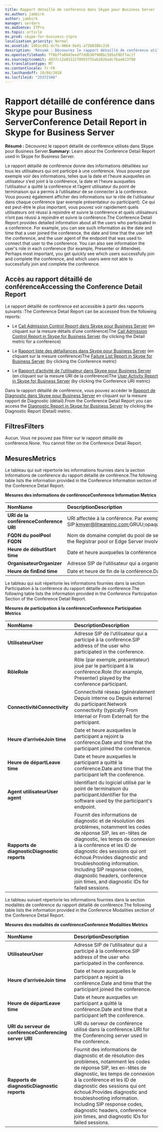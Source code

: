 ```yaml
---
title: Rapport détaillé de conférence dans Skype pour Business Server
ms.author: jambirk
author: jambirk
manager: serdars
ms.audience: ITPro
ms.topic: article
ms.prod: skype-for-business-itpro
localization_priority: Normal
ms.assetid: 1d61cd81-dcfe-40b4-9a41-a73b038bc216
description: 'Résumé : Découvrez le rapport détaillé de conférence utilisés dans Skype pour Business Server.'
ms.openlocfilehash: ff8b7fa0643eedf7ddb38f908bc585af8bf7ac1f
ms.sourcegitcommit: dd37c12a0312270955755ab2826adcfbae813790
ms.translationtype: MT
ms.contentlocale: fr-FR
ms.lasthandoff: 10/04/2018
ms.locfileid: "25372346"
---
```

# <a name="conference-detail-report-in-skype-for-business-server"></a><span data-ttu-id="d149c-103">Rapport détaillé de conférence dans Skype pour Business Server</span><span class="sxs-lookup"><span data-stu-id="d149c-103">Conference Detail Report in Skype for Business Server</span></span>

<span data-ttu-id="d149c-104">**Résumé :** Découvrez le rapport détaillé de conférence utilisés dans Skype pour Business Server.</span><span class="sxs-lookup"><span data-stu-id="d149c-104">**Summary:** Learn about the Conference Detail Report used in Skype for Business Server.</span></span>

<span data-ttu-id="d149c-p101">Le rapport détaillé de conférence donne des informations détaillées sur tous les utilisateurs qui ont participé à une conférence. Vous pouvez par exemple voir des informations, telles que la date et l’heure auxquelles un utilisateur s’est joint à la conférence, la date et l’heure auxquelles l’utilisateur a quitté la conférence et l’agent utilisateur du point de terminaison qui a permis à l’utilisateur de se connecter à la conférence. Vous pouvez également afficher des informations sur le rôle de l’utilisateur dans chaque conférence (par exemple présentateur ou participant). Ce qui est peut-être le plus important, vous pouvez voir rapidement quels utilisateurs ont réussi à rejoindre et suivre la conférence et quels utilisateurs n’ont pas réussi à rejoindre et suivre la conférence.</span><span class="sxs-lookup"><span data-stu-id="d149c-p101">The Conference Detail Report provides detailed information about all the users who participated in a conference. For example, you can see such information as the date and time that a user joined the conference, the date and time that the user left the conference, and the user agent of the endpoint that was used to connect that user to the conference. You can also see information the user's role in each conference (for example, Presenter or Attendee). Perhaps most important, you get quickly see which users successfully join and complete the conference, and which users were not able to successfully join and complete the conference.</span></span>

## <a name="accessing-the-conference-detail-report"></a><span data-ttu-id="d149c-109">Accès au rapport détaillé de conférence</span><span class="sxs-lookup"><span data-stu-id="d149c-109">Accessing the Conference Detail Report</span></span>

<span data-ttu-id="d149c-110">Le rapport détaillé de conférence est accessible à partir des rapports suivants :</span><span class="sxs-lookup"><span data-stu-id="d149c-110">The Conference Detail Report can be accessed from the following reports:</span></span>

- <span data-ttu-id="d149c-111">Le [Call Admission Control Report dans Skype pour Business Server](call-admission-control-report.md) (en cliquant sur la mesure détails d’une conférence)</span><span class="sxs-lookup"><span data-stu-id="d149c-111">The [Call Admission Control Report in Skype for Business Server](call-admission-control-report.md) (by clicking the Detail metric for a conference)</span></span>

- <span data-ttu-id="d149c-112">Le [Rapport liste des défaillances dans Skype pour Business Server](failure-list-report.md) (en cliquant sur la mesure conférence)</span><span class="sxs-lookup"><span data-stu-id="d149c-112">The [Failure List Report in Skype for Business Server](failure-list-report.md) (by clicking the Conference metric)</span></span>

- <span data-ttu-id="d149c-113">Le [Rapport d’activité de l’utilisateur dans Skype pour Business Server](user-activity-report.md) (en cliquant sur la mesure URI de la conférence)</span><span class="sxs-lookup"><span data-stu-id="d149c-113">The [User Activity Report in Skype for Business Server](user-activity-report.md) (by clicking the Conference URI metric)</span></span>

<span data-ttu-id="d149c-114">Dans le rapport détaillé de conférence, vous pouvez accéder le [Rapport de Diagnostic dans Skype pour Business Server](diagnostic-report.md) en cliquant sur la mesure rapport de Diagnostic (détail).</span><span class="sxs-lookup"><span data-stu-id="d149c-114">From the Conference Detail Report you can access the [Diagnostic Report in Skype for Business Server](diagnostic-report.md) by clicking the Diagnostic Report (Detail) metric.</span></span>

## <a name="filters"></a><span data-ttu-id="d149c-115">Filtres</span><span class="sxs-lookup"><span data-stu-id="d149c-115">Filters</span></span>

<span data-ttu-id="d149c-p102">Aucun. Vous ne pouvez pas filtrer sur le rapport détaillé de conférence.</span><span class="sxs-lookup"><span data-stu-id="d149c-p102">None. You cannot filter on the Conference Detail Report.</span></span>

## <a name="metrics"></a><span data-ttu-id="d149c-118">Mesures</span><span class="sxs-lookup"><span data-stu-id="d149c-118">Metrics</span></span>

<span data-ttu-id="d149c-119">Le tableau qui suit répertorie les informations fournies dans la section Informations de conférence du rapport détaillé de conférence.</span><span class="sxs-lookup"><span data-stu-id="d149c-119">The following table lists the information provided in the Conference Information section of the Conference Detail Report.</span></span>

<span data-ttu-id="d149c-120">**Mesures des informations de conférence**</span><span class="sxs-lookup"><span data-stu-id="d149c-120">**Conference Information Metrics**</span></span>


| <span data-ttu-id="d149c-121">**Nom**</span><span class="sxs-lookup"><span data-stu-id="d149c-121">**Name**</span></span>                 | <span data-ttu-id="d149c-122">**Description**</span><span class="sxs-lookup"><span data-stu-id="d149c-122">**Description**</span></span>                                                                                                            |
|:-------------------------|:---------------------------------------------------------------------------------------------------------------------------|
| <span data-ttu-id="d149c-123">**URI de la conférence**</span><span class="sxs-lookup"><span data-stu-id="d149c-123">**Conference URI**</span></span> <br/> | <span data-ttu-id="d149c-p103">URI affectée à la conférence. Par exemple :</span><span class="sxs-lookup"><span data-stu-id="d149c-p103">URI assigned to the conference. For example:</span></span>  <br/> <span data-ttu-id="d149c-126">SIP:kmyer@litwareinc.com;GRUU;opaque=App:conf:focus:ID:drg2y8v4</span><span class="sxs-lookup"><span data-stu-id="d149c-126">sip:kmyer@litwareinc.com;gruu;opaque=app:conf:focus:id:drg2y8v4</span></span>  <br/> |
| <span data-ttu-id="d149c-127">**FQDN du pool**</span><span class="sxs-lookup"><span data-stu-id="d149c-127">**Pool FQDN**</span></span> <br/>      | <span data-ttu-id="d149c-128">Nom de domaine complet du pool de serveurs d’inscriptions ou serveur Edge impliqué dans une session.</span><span class="sxs-lookup"><span data-stu-id="d149c-128">Fully-qualified domain name of the Registrar pool or Edge Server involved in a session.</span></span>  <br/>                             |
| <span data-ttu-id="d149c-129">**Heure de début**</span><span class="sxs-lookup"><span data-stu-id="d149c-129">**Start time**</span></span> <br/>     | <span data-ttu-id="d149c-130">Date et heure auxquelles la conférence a commencé.</span><span class="sxs-lookup"><span data-stu-id="d149c-130">Date and time that the conference started.</span></span>  <br/>                                                                          |
| <span data-ttu-id="d149c-131">**Organisateur**</span><span class="sxs-lookup"><span data-stu-id="d149c-131">**Organizer**</span></span> <br/>      | <span data-ttu-id="d149c-132">Adresse SIP de l’utilisateur qui a organisé la conférence.</span><span class="sxs-lookup"><span data-stu-id="d149c-132">SIP address of the user who organized the conference.</span></span>  <br/>                                                               |
| <span data-ttu-id="d149c-133">**Heure de fin**</span><span class="sxs-lookup"><span data-stu-id="d149c-133">**End time**</span></span> <br/>       | <span data-ttu-id="d149c-134">Date et heure de fin de la conférence.</span><span class="sxs-lookup"><span data-stu-id="d149c-134">Date and time that the conference ended.</span></span>  <br/>                                                                            |

<span data-ttu-id="d149c-135">Le tableau qui suit répertorie les informations fournies dans la section Participation à la conférence du rapport détaille de conférence.</span><span class="sxs-lookup"><span data-stu-id="d149c-135">The following table lists the information provided in the Conference Participation Section of the Conference Detail Report.</span></span>

<span data-ttu-id="d149c-136">**Mesures de participation à la conférence**</span><span class="sxs-lookup"><span data-stu-id="d149c-136">**Conference Participation Metrics**</span></span>

|<span data-ttu-id="d149c-137">**Nom**</span><span class="sxs-lookup"><span data-stu-id="d149c-137">**Name**</span></span>|<span data-ttu-id="d149c-138">**Description**</span><span class="sxs-lookup"><span data-stu-id="d149c-138">**Description**</span></span>|
|:-----|:-----|
|<span data-ttu-id="d149c-139">**Utilisateur**</span><span class="sxs-lookup"><span data-stu-id="d149c-139">**User**</span></span> <br/> |<span data-ttu-id="d149c-140">Adresse SIP de l’utilisateur qui a participé à la conférence.</span><span class="sxs-lookup"><span data-stu-id="d149c-140">SIP address of the user who participated in the conference.</span></span>  <br/> |
|<span data-ttu-id="d149c-141">**Rôle**</span><span class="sxs-lookup"><span data-stu-id="d149c-141">**Role**</span></span> <br/> |<span data-ttu-id="d149c-142">Rôle (par exemple, présentateur) joué par le participant à la conférence.</span><span class="sxs-lookup"><span data-stu-id="d149c-142">Role (for example, Presenter) played by the conference participant.</span></span>  <br/> |
|<span data-ttu-id="d149c-143">**Connectivité**</span><span class="sxs-lookup"><span data-stu-id="d149c-143">**Connectivity**</span></span> <br/> |<span data-ttu-id="d149c-144">Connectivité réseau (généralement Depuis interne ou Depuis externe) du participant.</span><span class="sxs-lookup"><span data-stu-id="d149c-144">Network connectivity (typically From Internal or From External) for the participant.</span></span>  <br/> |
|<span data-ttu-id="d149c-145">**Heure d’arrivée**</span><span class="sxs-lookup"><span data-stu-id="d149c-145">**Join time**</span></span> <br/> |<span data-ttu-id="d149c-146">Date et heure auxquelles le participant a rejoint la conférence.</span><span class="sxs-lookup"><span data-stu-id="d149c-146">Date and time that the participant joined the conference.</span></span>  <br/> |
|<span data-ttu-id="d149c-147">**Heure de départ**</span><span class="sxs-lookup"><span data-stu-id="d149c-147">**Leave time**</span></span> <br/> |<span data-ttu-id="d149c-148">Date et heure auxquelles le participant a quitté la conférence.</span><span class="sxs-lookup"><span data-stu-id="d149c-148">Date and time that the participant left the conference.</span></span>  <br/> |
|<span data-ttu-id="d149c-149">**Agent utilisateur**</span><span class="sxs-lookup"><span data-stu-id="d149c-149">**User agent**</span></span> <br/> |<span data-ttu-id="d149c-150">Identifiant du logiciel utilisé par le point de terminaison du participant.</span><span class="sxs-lookup"><span data-stu-id="d149c-150">Identifier for the software used by the participant's endpoint.</span></span>  <br/> |
|<span data-ttu-id="d149c-151">**Rapports de diagnostic**</span><span class="sxs-lookup"><span data-stu-id="d149c-151">**Diagnostic reports**</span></span> <br/> |<span data-ttu-id="d149c-p104">Fournit des informations de diagnostic et de résolution des problèmes, notamment les codes de réponse SIP, les en-têtes de diagnostic, les temps de connexion à la conférence et les ID de diagnostic des sessions qui ont échoué.</span><span class="sxs-lookup"><span data-stu-id="d149c-p104">Provides diagnostic and troubleshooting information. Including SIP response codes, diagnostic headers, conference join times, and diagnostic IDs for failed sessions.</span></span>  <br/> |

<span data-ttu-id="d149c-154">Le tableau suivant répertorie les informations fournies dans la section modalités de conférence du rapport détaillé de conférence.</span><span class="sxs-lookup"><span data-stu-id="d149c-154">The following table lists the information provided in the Conference Modalities section of the Conference Detail Report.</span></span>

<span data-ttu-id="d149c-155">**Mesures des modalités de conférence**</span><span class="sxs-lookup"><span data-stu-id="d149c-155">**Conference Modalities Metrics**</span></span>

|<span data-ttu-id="d149c-156">**Nom**</span><span class="sxs-lookup"><span data-stu-id="d149c-156">**Name**</span></span>|<span data-ttu-id="d149c-157">**Description**</span><span class="sxs-lookup"><span data-stu-id="d149c-157">**Description**</span></span>|
|:-----|:-----|
|<span data-ttu-id="d149c-158">**Utilisateur**</span><span class="sxs-lookup"><span data-stu-id="d149c-158">**User**</span></span> <br/> |<span data-ttu-id="d149c-159">Adresse SIP de l’utilisateur qui a participé à la conférence.</span><span class="sxs-lookup"><span data-stu-id="d149c-159">SIP address of the user who participated in the conference.</span></span>  <br/> |
|<span data-ttu-id="d149c-160">**Heure d’arrivée**</span><span class="sxs-lookup"><span data-stu-id="d149c-160">**Join time**</span></span> <br/> |<span data-ttu-id="d149c-161">Date et heure auxquelles le participant a rejoint la conférence.</span><span class="sxs-lookup"><span data-stu-id="d149c-161">Date and time that the participant joined the conference.</span></span>  <br/> |
|<span data-ttu-id="d149c-162">**Heure de départ**</span><span class="sxs-lookup"><span data-stu-id="d149c-162">**Leave time**</span></span> <br/> |<span data-ttu-id="d149c-163">Date et heure auxquelles un participant a quitté la conférence.</span><span class="sxs-lookup"><span data-stu-id="d149c-163">Date and time that a participant left the conference.</span></span>  <br/> |
|<span data-ttu-id="d149c-164">**URI du serveur de conférence**</span><span class="sxs-lookup"><span data-stu-id="d149c-164">**Conferencing server URI**</span></span> <br/> |<span data-ttu-id="d149c-165">URI du serveur de conférence utilisé dans la conférence.</span><span class="sxs-lookup"><span data-stu-id="d149c-165">URI for the Conferencing server used in the conference.</span></span>  <br/> |
|<span data-ttu-id="d149c-166">**Rapports de diagnostic**</span><span class="sxs-lookup"><span data-stu-id="d149c-166">**Diagnostic reports**</span></span> <br/> |<span data-ttu-id="d149c-p105">Fournit des informations de diagnostic et de résolution des problèmes, notamment les codes de réponse SIP, les en-têtes de diagnostic, les temps de connexion à la conférence et les ID de diagnostic des sessions qui ont échoué.</span><span class="sxs-lookup"><span data-stu-id="d149c-p105">Provides diagnostic and troubleshooting information. Including SIP response codes, diagnostic headers, conference join times, and diagnostic IDs for failed sessions.</span></span>  <br/> |


